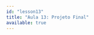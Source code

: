 ```yaml
---
id: "lesson13"
title: "Aula 13: Projeto Final"
available: true
---
```


<script setup lang="ts">
import LessonRenderer from '@/components/lesson/LessonRenderer.vue';
import lessonData from './lesson13.json';
</script>

<LessonRenderer :data="lessonData" />
